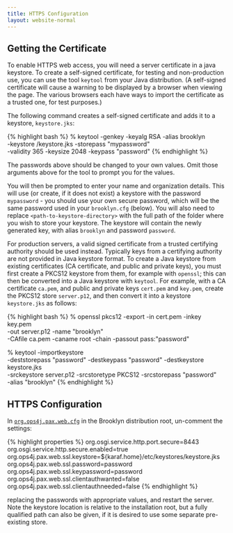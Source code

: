 ```yaml
---
title: HTTPS Configuration
layout: website-normal
---
```


## Getting the Certificate
To enable HTTPS web access, you will need a server certificate in a java keystore. To create a self-signed certificate,
for testing and non-production use, you can use the tool `keytool` from your Java distribution. (A self-signed 
certificate will cause a warning to be displayed by a browser when viewing the page. The various browsers each have 
ways to import the certificate as a trusted one, for test purposes.)

The following command creates a self-signed certificate and adds it to a keystore, `keystore.jks`:

{% highlight bash %}
% keytool -genkey -keyalg RSA -alias brooklyn \
          -keystore <path-to-keystore-directory>/keystore.jks -storepass "mypassword" \
          -validity 365 -keysize 2048 -keypass "password"
{% endhighlight %}

The passwords above should be changed to your own values.  Omit those arguments above for the tool to prompt you for the values.

You will then be prompted to enter your name and organization details. This will use (or create, if it does not exist)
a keystore with the password `mypassword` - you should use your own secure password, which will be the same password
used in your `brooklyn.cfg` (below). You will also need to replace `<path-to-keystore-directory>` with the full 
path of the folder where you wish to store your keystore. The keystore will contain the newly generated key, 
with alias `brooklyn` and password `password`.

For production servers, a valid signed certificate from a trusted certifying authority should be used instead.
Typically keys from a certifying authority are not provided in Java keystore format.  To create a Java keystore from 
existing certificates (CA certificate, and public and private keys), you must first create a PKCS12 keystore from them,
for example with `openssl`; this can then be converted into a Java keystore with `keytool`. For example, with 
a CA certificate `ca.pem`, and public and private keys `cert.pem` and `key.pem`, create the PKCS12 store `server.p12`,
and then convert it into a keystore `keystore.jks` as follows:
 
{% highlight bash %}
% openssl pkcs12 -export -in cert.pem -inkey key.pem \
               -out server.p12 -name "brooklyn" \
               -CAfile ca.pem -caname root -chain -passout pass:"password"

% keytool -importkeystore \
        -deststorepass "password" -destkeypass "password" -destkeystore keystore.jks \
        -srckeystore server.p12 -srcstoretype PKCS12 -srcstorepass "password" \
        -alias "brooklyn"
{% endhighlight %}


## HTTPS Configuration

In [`org.ops4j.pax.web.cfg`](/guide/ops/paths) in the Brooklyn distribution root, un-comment the settings:

{% highlight properties %}
org.osgi.service.http.port.secure=8443
org.osgi.service.http.secure.enabled=true
org.ops4j.pax.web.ssl.keystore=${karaf.home}/etc/keystores/keystore.jks
org.ops4j.pax.web.ssl.password=password
org.ops4j.pax.web.ssl.keypassword=password
org.ops4j.pax.web.ssl.clientauthwanted=false
org.ops4j.pax.web.ssl.clientauthneeded=false
{% endhighlight %}

replacing the passwords with appropriate values, and restart the server. Note the keystore location is relative to 
the installation root, but a fully qualified path can also be given, if it is desired to use some separate pre-existing
store.
